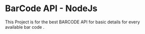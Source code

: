 

# BarCode API - NodeJs

This Project is for the best BARCODE API for basic details for every available bar code .
